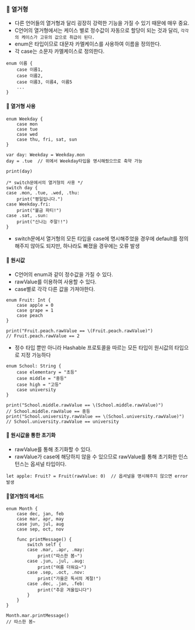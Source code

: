 ### 🚀 열거형 
- 다른 언어들의 열거형과 달리 굉장히 강력한 기능을 가질 수 있기 때문에 매우 중요.
- C언어의 열거형에서는 케이스 별로 정수값이 자동으로 할당이 되는 것과 달리, `각각의 케이스가 고유의 값으로 취급이 된다.`
- enum은 타입이므로 대문자 카멜케이스를 사용하여 이름을 정의한다.
- 각 case는 소문자 카멜케이스로 정의한다.

```
enum 이름 {
    case 이름1,
    case 이름2,
    case 이름3, 이름4, 이름5
    ...
}
```

#### 🌟 열거형 사용
```
enum Weekday {
    case mon
    case tue
    case wed
    case thu, fri, sat, sun
}

var day: Weekday = Weekday.mon
day = .tue  // 위에서 Weekday타입을 명시해줬으므로 축약 가능

print(day)

/* switch문에서의 열거형의 사용 */
switch day {
case .mon, .tue, .wed, .thu:
    print("평일입니다.")
case Weekday.fri:
    print("불금 파티!")
case .sat, .sun:
    print("신나는 주말!!")
}
```
- switch문에서 열거형의 모든 타입을 case에 명시해주었을 경우에 default를 정의해주지 않아도 되지만, 하나라도 빠졌을 경우에는 오류 발생

#### 🌟 원시값
- C언어의 enum과 같이 정수값을 가질 수 있다.
- rawValue를 이용하여 사용할 수 있다.
- case별로 각각 다른 값을 가져야한다.

```
enum Fruit: Int {
    case apple = 0
    case grape = 1
    case peach
}

print("Fruit.peach.rawValue == \(Fruit.peach.rawValue)")
// Fruit.peach.rawValue == 2
```

- 정수 타입 뿐만 아니라 Hashable 프로토콜을 따르는 모든 타입이 원시값의 타입으로 지정 가능하다
```
enum School: String {
    case elementary = "초등"
    case middle = "중등"
    case high = "고등"
    case university
}

print("School.middle.rawValue == \(School.middle.rawValue)")
// School.middle.rawValue == 중등
print("School.university.rawValue == \(School.university.rawValue)")
// School.university.rawValue == university
```

#### 🌟 원시값을 통한 초기화 
- rawValue를 통해 초기화할 수 있다.
- rawValue가 case에 해당하지 않을 수 있으므로 rawValue를 통해 초기화한 인스턴스는 옵셔널 타입이다.

```
let apple: Fruit? = Fruit(rawValue: 0)  // 옵셔널을 명시해주지 않으면 error 발생
```

#### 🌟열거형의 메서드
```
enum Month {
    case dec, jan, feb
    case mar, apr, may
    case jun, jul, aug
    case sep, oct, nov
    
    func printMessage() {
        switch self {
        case .mar, .apr, .may:
            print("따스한 봄~")
        case .jun, .jul, .aug:
            print("여름 더워요~")
        case .sep, .oct, .nov:
            print("가을은 독서의 계절!")
        case .dec, .jan, .feb:
            print("추운 겨울입니다")
        }
    }
}

Month.mar.printMessage()
// 따스한 봄~
```